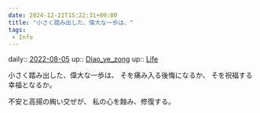 ```yaml
---
date: 2024-12-21T15:22:31+09:00
title: "小さく踏み出した、偉大な一歩は、"
tags:
 - Info
---
```


daily:: [2022-08-05](../Daily_Note/2022-08-05.md)
up:: [Diao_ye_zong](../Bar/Novel/Touhou_Project/Diao_ye_zong.md)
up:: [Life](../Bar/Novel/Chaos/Life.md)

小さく踏み出した、偉大な一歩は、
そを痛み入る後悔になるか、
そを祝福する幸福となるか。

不安と高揚の綯い交ぜが、
私の心を蝕み、修復する。
